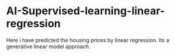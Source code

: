 # AI-Supervised-learning-linear-regression
Here i have predicted the housing prices by linear regression. Its a generative linear model approach.
